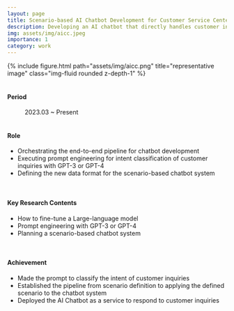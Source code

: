 ```yaml
---
layout: page
title: Scenario-based AI Chatbot Development for Customer Service Center
description: Developing an AI chatbot that directly handles customer inquiries using Large Language Models such as GPT-3 or GPT-4
img: assets/img/aicc.jpeg
importance: 1
category: work
---
```


<div class="row">
    <div class="col-sm mt-3 mt-md-0">
        {% include figure.html path="assets/img/aicc.png" title="representative image" class="img-fluid rounded z-depth-1" %}
    </div>
</div>
<br>

<h4>Period</h4>
<dd>2023.03 ~ Present</dd>
<br>

<h4>Role</h4>
<ul>
    <li>Orchestrating the end-to-end pipeline for chatbot development</li>
    <li>Executing prompt engineering for intent classification of customer inquiries with GPT-3 or GPT-4</li>
    <li>Defining the new data format for the scenario-based chatbot system</li>
</ul>
<br>

<h4>Key Research Contents</h4>
<ul>
    <li>How to fine-tune a Large-language model</li>
    <li>Prompt engineering with GPT-3 or GPT-4</li>
    <li>Planning a scenario-based chatbot system</li>
</ul>
<br>

<h4>Achievement</h4>
<ul>
    <li>Made the prompt to classify the intent of customer inquiries</li>
    <li>Established the pipeline from scenario definition to applying the defined scenario to the chatbot system</li>
    <li>Deployed the AI Chatbot as a service to respond to customer inquiries</li>
</ul>
